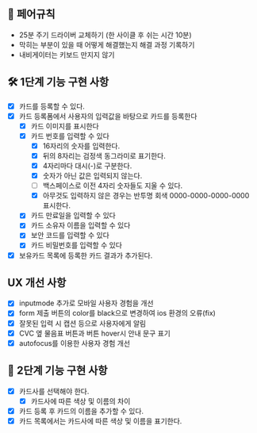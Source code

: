 ## 🫠 페어규칙

- 25분 주기 드라이버 교체하기 (한 사이클 후 쉬는 시간 10분)
- 막히는 부분이 있을 때 어떻게 해결했는지 해결 과정 기록하기
- 내비게이터는 키보드 만지지 않기

## 🛠️ 1단계 기능 구현 사항

- [x] 카드를 등록할 수 있다.
- [x] 카드 등록폼에서 사용자의 입력값을 바탕으로 카드를 등록한다
  - [x] 카드 이미지를 표시한다
  - [x] 카드 번호를 입력할 수 있다
    - [x] 16자리의 숫자를 입력한다.
    - [x] 뒤의 8자리는 검정색 동그라미로 표기한다.
    - [x] 4자리마다 대시(-)로 구분한다.
    - [x] 숫자가 아닌 값은 입력되지 않는다.
    - [ ] 백스페이스로 이전 4자리 숫자들도 지울 수 있다.
    - [x] 아무것도 입력하지 않은 경우는 반투명 회색 0000-0000-0000-0000 표시한다.
  - [x] 카드 만료일을 입력할 수 있다
  - [x] 카드 소유자 이름을 입력할 수 있다
  - [x] 보안 코드를 입력할 수 있다
  - [x] 카드 비밀번호를 입력할 수 있다
- [x] 보유카드 목록에 등록한 카드 결과가 추가된다.

## UX 개선 사항

- [x] inputmode 추가로 모바일 사용자 경험을 개선
- [x] form 제출 버튼의 color를 black으로 변경하여 ios 환경의 오류(fix)
- [x] 잘못된 입력 시 캡션 등으로 사용자에게 알림
- [x] CVC 옆 물음표 버튼과 버튼 hover시 안내 문구 표기
- [x] autofocus를 이용한 사용자 경험 개선

## 🔨 2단계 기능 구현 사항

- [x] 카드사를 선택해야 한다.
  - [x] 카드사에 따른 색상 및 이름의 차이
- [x] 카드 등록 후 카드의 이름을 추가할 수 있다.
- [x] 카드 목록에서는 카드사에 따른 색상 및 이름을 표기한다.
